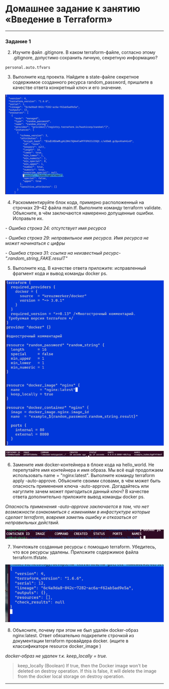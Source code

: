 # Домашнее задание к занятию «Введение в Terraform»

------

### Задание 1

2. Изучите файл .gitignore. В каком terraform-файле, согласно этому .gitignore, допустимо сохранить личную, секретную информацию?

```
personal.auto.tfvars
```

3. Выполните код проекта. Найдите в state-файле секретное содержимое созданного ресурса random_password, пришлите в качестве ответа конкретный ключ и его значение.

![01.png](img/01.png "01.png")

4. Раскомментируйте блок кода, примерно расположенный на строчках 29–42 файла main.tf. Выполните команду terraform validate. Объясните, в чём заключаются намеренно допущенные ошибки. Исправьте их.

_- Ошибка строка 24: отсутствует имя ресурса_

_- Ошибка строка 29: неправильное имя ресурса. Имя ресурса не может начинаться с цифры_

_- Ошибка строка 31: ссылка на неизвестный ресурс-".random_string_FAKE.resulT"_ 

5. Выполните код. В качестве ответа приложите: исправленный фрагмент кода и вывод команды docker ps.

![02.png](img/02.png "02.png")

![03.png](img/03.png "03.png")

6. Замените имя docker-контейнера в блоке кода на hello_world. Не перепутайте имя контейнера и имя образа. Мы всё ещё продолжаем использовать name = "nginx:latest". Выполните команду terraform apply -auto-approve. Объясните своими словами, в чём может быть опасность применения ключа -auto-approve. Догадайтесь или нагуглите зачем может пригодиться данный ключ? В качестве ответа дополнительно приложите вывод команды docker ps.

_Опасность применения -auto-approve заключается в том, что нет возможности ознакомиться с измениями в инфастуктуре которые сделает terraform, вовремя заметиь ошибку и отказаться от неправильных действий._

![04.png](img/04.png "04.png")

7. Уничтожьте созданные ресурсы с помощью terraform. Убедитесь, что все ресурсы удалены. Приложите содержимое файла terraform.tfstate.

![05.png](img/05.png "05.png")

8. Объясните, почему при этом не был удалён docker-образ nginx:latest. Ответ обязательно подкрепите строчкой из документации terraform провайдера docker. (ищите в классификаторе resource docker_image )

_docker-образ не удален т.к. keep_locally = true._

> keep_locally (Boolean) If true, then the Docker image won't be deleted on destroy operation. If this is false, it will delete the image from the docker local storage on destroy operation.
------



